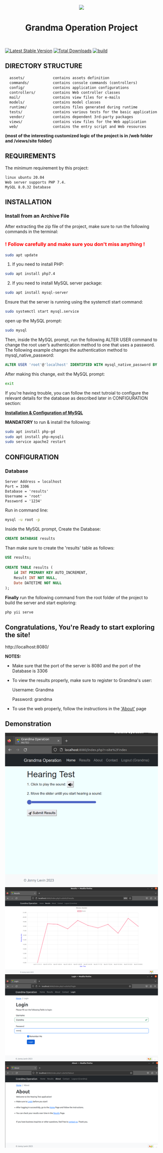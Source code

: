 <p align="center">
    <a href="https://github.com/yiisoft" target="_blank">
        <img src="https://avatars0.githubusercontent.com/u/993323" height="100px">
    </a>
    <h1 align="center">Grandma Operation Project</h1>
    <br>
</p>

[![Latest Stable Version](https://img.shields.io/packagist/v/yiisoft/yii2-app-basic.svg)](https://packagist.org/packages/yiisoft/yii2-app-basic)
[![Total Downloads](https://img.shields.io/packagist/dt/yiisoft/yii2-app-basic.svg)](https://packagist.org/packages/yiisoft/yii2-app-basic)
[![build](https://github.com/yiisoft/yii2-app-basic/workflows/build/badge.svg)](https://github.com/yiisoft/yii2-app-basic/actions?query=workflow%3Abuild)

DIRECTORY STRUCTURE
-------------------

      assets/             contains assets definition
      commands/           contains console commands (controllers)
      config/             contains application configurations
      controllers/        contains Web controller classes
      mail/               contains view files for e-mails
      models/             contains model classes
      runtime/            contains files generated during runtime
      tests/              contains various tests for the basic application
      vendor/             contains dependent 3rd-party packages
      views/              contains view files for the Web application
      web/                contains the entry script and Web resources


**(most of the interesting customized logic of the project is in /web folder and /views/site folder)**

REQUIREMENTS
------------

The minimum requirement by this project:
```
linux ubuntu 20.04
Web server supports PHP 7.4.
MySQL 8.0.32 Database
```

INSTALLATION
------------

### Install from an Archive File

After extracting the zip file of the project, make sure to run the following commands in the terminal:


### <span style="color: red">**! Follow carefully and make sure you don't miss anything ! </span>**
```bash
sudo apt update
```
1. If you need to install PHP:
```bash
sudo apt install php7.4
``` 
2. If you need to install MySQL server package:
```bash
sudo apt install mysql-server
```


Ensure that the server is running using the systemctl start command:
```bash
sudo systemctl start mysql.service
```
open up the MySQL prompt:
```bash
sudo mysql
```
Then, inside the MySQL prompt, run the following ALTER USER command to change the root user’s authentication method to one that uses a password. The following example changes the authentication method to mysql_native_password:
```SQL
ALTER USER 'root'@'localhost' IDENTIFIED WITH mysql_native_password BY '1234';
```
After making this change, exit the MySQL prompt:
```bash
exit
```
If you're having trouble, you can follow the next tutroial to configure the relevant details for the database as described later in CONFIGURATION section:

[**Installation & Configuration of MySQL**](https://www.digitalocean.com/community/tutorials/how-to-install-mysql-on-ubuntu-20-04)


**MANDATORY** to run & install the following: 
```bash
sudo apt install php-gd
sudo apt install php-mysqli
sudo service apache2 restart
```

CONFIGURATION
-------------

### Database
```
Server Address = localhost
Port = 3306
Database = 'results'
Username = 'root'
Password = '1234'
```

Run in command line:

```bash
mysql -u root -p
```

Inside the MySQL prompt, Create the Database:
```SQL
CREATE DATABASE results
```

Than make sure to create the 'results' table as follows:
```SQL
USE results;

CREATE TABLE results (
    id INT PRIMARY KEY AUTO_INCREMENT,
    Result INT NOT NULL,
    Date DATETIME NOT NULL
);
```

**Finally** run the following command from the root folder of the project to build the server and start exploring:
```bash
php yii serve
```

Congratulations, You're Ready to start exploring the site!
-------------
http://localhost:8080/

**NOTES:**
- Make sure that the port of the server is 8080 and the port of the Database is 3306
- To view the results properly, make sure to register to Grandma's user: 

    Username: Grandma
    
    Password: grandma

- To use the web properly, follow the instructions in the ['About'](http://localhost:8080/index.php?r=site%2Fabout) page


Demonstration
-------------
![Home Page](./readme_images/Home.png)
![Results Page](./readme_images/Results.png)
![Login Page](./readme_images/Login.png)
![About](./readme_images/About.png)